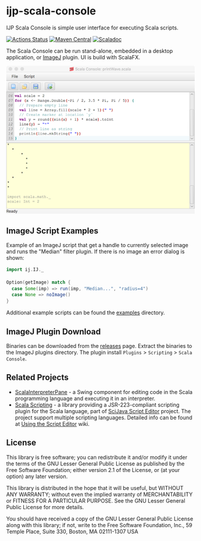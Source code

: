 ijp-scala-console
=================

IJP Scala Console is simple user interface for executing Scala scripts.

[![Actions Status](https://github.com/ij-plugins/ijp-scala-console/workflows/Scala%20CI/badge.svg)](https://github.com/ij-plugins/scala-console/actions)
[![Maven Central](https://maven-badges.herokuapp.com/maven-central/net.sf.ij-plugins/scala-console_3/badge.svg)](https://maven-badges.herokuapp.com/maven-central/net.sf.ij-plugins/scala-console_3)
[![Scaladoc](https://javadoc.io/badge2/net.sf.ij-plugins/scala-console_3/scaladoc.svg)](https://javadoc.io/doc/net.sf.ij-plugins/scala-console_3)

The Scala Console can be run stand-alone, embedded in a desktop application, or [ImageJ] plugin. UI is build with
ScalaFX.

![Screenshot](docs/images/Scala-Console-2_screenshot.png)

ImageJ Script Examples
----------------------

Example of an ImageJ script that get a handle to currently selected image and runs the "Median" filter plugin. If there
is no image an error dialog is shown:

```scala
import ij.IJ._

Option(getImage) match {
  case Some(imp) => run(imp, "Median...", "radius=4")
  case None => noImage()
}
```

Additional example scripts can be found the [examples] directory.

ImageJ Plugin Download
----------------------

Binaries can be downloaded from the [releases] page. Extract the binaries to the ImageJ plugins directory. The plugin
install `Plugins` > `Scripting` > `Scala Console`.

Related Projects
----------------

* [ScalaInterpreterPane] - a Swing component for editing code in the Scala programming language and executing it in an
  interpreter.
* [Scala Scripting](https://github.com/scijava/scripting-scala/) - a library providing a JSR-223-compliant scripting
  plugin for the Scala language, part of [SciJava Script Editor] project. The project support multiple scripting
  languages. Detailed info can be found at [Using the Script Editor](https://imagej.net/scripting/script-editor) wiki.

License
-------

This library is free software; you can redistribute it and/or
modify it under the terms of the GNU Lesser General Public
License as published by the Free Software Foundation; either
version 2.1 of the License, or (at your option) any later version.

This library is distributed in the hope that it will be useful,
but WITHOUT ANY WARRANTY; without even the implied warranty of
MERCHANTABILITY or FITNESS FOR A PARTICULAR PURPOSE. See the GNU
Lesser General Public License for more details.

You should have received a copy of the GNU Lesser General Public
License along with this library; if not, write to the Free Software
Foundation, Inc., 59 Temple Place, Suite 330, Boston, MA 02111-1307 USA


[ImageJ]: http://rsb.info.nih.gov/ij/

[examples]: https://github.com/ij-plugins/ijp-scala-console/tree/main/scala-console/examples

[releases]: https://github.com/ij-plugins/ijp-scala-console/releases

[ScalaInterpreterPane]: https://github.com/Sciss/ScalaInterpreterPane

[SciJava Script Editor]: https://github.com/scijava/script-editor